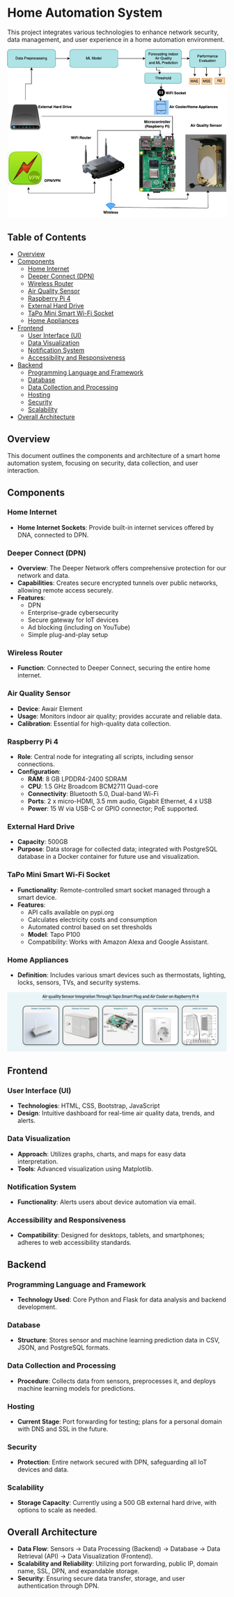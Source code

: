 # Home Automation System

This project integrates various technologies to enhance network security, data management, and user experience in a home automation environment.

![Alt text](app/static/img/Picture1.png)


## Table of Contents

- [Overview](#overview)
- [Components](#components)
  - [Home Internet](#home-internet)
  - [Deeper Connect (DPN)](#deeper-connect-dpn)
  - [Wireless Router](#wireless-router)
  - [Air Quality Sensor](#air-quality-sensor)
  - [Raspberry Pi 4](#raspberry-pi-4)
  - [External Hard Drive](#external-hard-drive)
  - [TaPo Mini Smart Wi-Fi Socket](#tapo-mini-smart-wi-fi-socket)
  - [Home Appliances](#home-appliances)
- [Frontend](#frontend)
  - [User Interface (UI)](#user-interface-ui)
  - [Data Visualization](#data-visualization)
  - [Notification System](#notification-system)
  - [Accessibility and Responsiveness](#accessibility-and-responsiveness)
- [Backend](#backend)
  - [Programming Language and Framework](#programming-language-and-framework)
  - [Database](#database)
  - [Data Collection and Processing](#data-collection-and-processing)
  - [Hosting](#hosting)
  - [Security](#security)
  - [Scalability](#scalability)
- [Overall Architecture](#overall-architecture)

## Overview

This document outlines the components and architecture of a smart home automation system, focusing on security, data collection, and user interaction.

## Components

### Home Internet
- **Home Internet Sockets**: Provide built-in internet services offered by DNA, connected to DPN.

### Deeper Connect (DPN)
- **Overview**: The Deeper Network offers comprehensive protection for our network and data.
- **Capabilities**: Creates secure encrypted tunnels over public networks, allowing remote access securely.
- **Features**:
  - DPN
  - Enterprise-grade cybersecurity
  - Secure gateway for IoT devices
  - Ad blocking (including on YouTube)
  - Simple plug-and-play setup

### Wireless Router
- **Function**: Connected to Deeper Connect, securing the entire home internet.

### Air Quality Sensor
- **Device**: Awair Element
- **Usage**: Monitors indoor air quality; provides accurate and reliable data.
- **Calibration**: Essential for high-quality data collection.

### Raspberry Pi 4
- **Role**: Central node for integrating all scripts, including sensor connections.
- **Configuration**:
  - **RAM**: 8 GB LPDDR4-2400 SDRAM
  - **CPU**: 1.5 GHz Broadcom BCM2711 Quad-core
  - **Connectivity**: Bluetooth 5.0, Dual-band Wi-Fi
  - **Ports**: 2 x micro-HDMI, 3.5 mm audio, Gigabit Ethernet, 4 x USB
  - **Power**: 15 W via USB-C or GPIO connector; PoE supported.

### External Hard Drive
- **Capacity**: 500GB
- **Purpose**: Data storage for collected data; integrated with PostgreSQL database in a Docker container for future use and visualization.

### TaPo Mini Smart Wi-Fi Socket
- **Functionality**: Remote-controlled smart socket managed through a smart device.
- **Features**:
  - API calls available on pypi.org
  - Calculates electricity costs and consumption
  - Automated control based on set thresholds
  - **Model**: Tapo P100
  - Compatibility: Works with Amazon Alexa and Google Assistant.

### Home Appliances
- **Definition**: Includes various smart devices such as thermostats, lighting, locks, sensors, TVs, and security systems.

![Alt text](app/static/img/devices.png)

## Frontend

### User Interface (UI)
- **Technologies**: HTML, CSS, Bootstrap, JavaScript
- **Design**: Intuitive dashboard for real-time air quality data, trends, and alerts.

### Data Visualization
- **Approach**: Utilizes graphs, charts, and maps for easy data interpretation.
- **Tools**: Advanced visualization using Matplotlib.

### Notification System
- **Functionality**: Alerts users about device automation via email.

### Accessibility and Responsiveness
- **Compatibility**: Designed for desktops, tablets, and smartphones; adheres to web accessibility standards.

## Backend

### Programming Language and Framework
- **Technology Used**: Core Python and Flask for data analysis and backend development.

### Database
- **Structure**: Stores sensor and machine learning prediction data in CSV, JSON, and PostgreSQL formats.

### Data Collection and Processing
- **Procedure**: Collects data from sensors, preprocesses it, and deploys machine learning models for predictions.

### Hosting
- **Current Stage**: Port forwarding for testing; plans for a personal domain with DNS and SSL in the future.

### Security
- **Protection**: Entire network secured with DPN, safeguarding all IoT devices and data.

### Scalability
- **Storage Capacity**: Currently using a 500 GB external hard drive, with options to scale as needed.

## Overall Architecture
- **Data Flow**: Sensors → Data Processing (Backend) → Database → Data Retrieval (API) → Data Visualization (Frontend).
- **Scalability and Reliability**: Utilizing port forwarding, public IP, domain name, SSL, DPN, and expandable storage.
- **Security**: Ensuring secure data transfer, storage, and user authentication through DPN.
